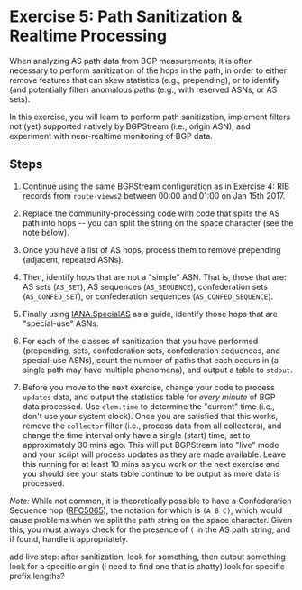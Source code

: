 # Exercise 5: Path Sanitization & Realtime Processing

When analyzing AS path data from BGP measurements, it is often necessary to
perform sanitization of the hops in the path, in order to either remove features
that can skew statistics (e.g., prepending), or to identify (and potentially
filter) anomalous paths (e.g., with reserved ASNs, or AS sets).

In this exercise, you will learn to perform path sanitization, implement filters
not (yet) supported natively by BGPStream (i.e., origin ASN), and experiment
with near-realtime monitoring of BGP data.

## Steps

1. Continue using the same BGPStream configuration as in Exercise 4: RIB records
from `route-views2` between 00:00 and 01:00 on Jan 15th 2017.

1. Replace the community-processing code with code that splits the AS path into
hops -- you can split the string on the space character (see the note below).

1. Once you have a list of AS hops, process them to remove prepending (adjacent,
repeated ASNs).

1. Then, identify hops that are not a "simple" ASN. That is, those that are: AS
sets (`AS_SET`), AS sequences (`AS_SEQUENCE`), confederation sets
(`AS_CONFED_SET`), or confederation sequences (`AS_CONFED_SEQUENCE`).

1. Finally using
[IANA.SpecialAS](https://www.iana.org/assignments/iana-as-numbers-special-registry/iana-as-numbers-special-registry.xhtml)
as a guide, identify those hops that are "special-use" ASNs.

1. For each of the classes of sanitization that you have performed (prepending,
sets, confederation sets, confederation sequences, and special-use ASNs), count
the number of paths that each occurs in (a single path may have multiple
phenomena), and output a table to `stdout`.

1. Before you move to the next exercise, change your code to process `updates`
data, and output the statistics table for _every minute_ of BGP data processed.
Use `elem.time` to determine the "current" time (i.e., don't use your system
clock). Once you are satisfied that this works, remove the `collector` filter
(i.e., process data from all collectors), and change the time interval only have
a single (start) time, set to approximately 30 mins ago. This will put BGPStream
into "live" mode and your script will process updates as they are made
available. Leave this running for at least 10 mins as you work on the next
exercise and you should see your stats table continue to be output as more data
is processed.


_Note:_ While not common, it is theoretically possible to have a Confederation
Sequence hop ([RFC5065](https://tools.ietf.org/html/rfc5065)), the notation for
which is `(A B C)`, which would cause problems when we split the path string on
the space character. Given this, you must always check for the presence of `(`
in the AS path string, and if found, handle it appropriately.

add live step: after sanitization, look for something, then output something
look for a specific origin (i need to find one that is chatty)
look for specific prefix lengths?
